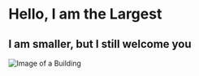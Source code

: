 # Hello, I am the Largest
## I am smaller, but I still welcome you

![Image of a Building](https://images.unsplash.com/photo-1711065917747-e9570ba94c5f?q=80&w=1904&auto=format&fit=crop&ixlib=rb-4.0.3&ixid=M3wxMjA3fDB8MHxwaG90by1wYWdlfHx8fGVufDB8fHx8fA%3D%3D)
